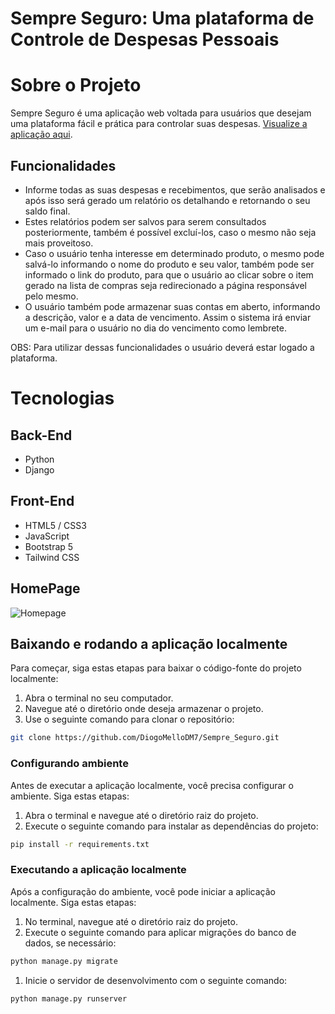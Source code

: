 # Sempre Seguro: Uma plataforma de Controle de Despesas Pessoais

# Sobre o Projeto

Sempre Seguro é uma aplicação web voltada para usuários que desejam uma plataforma fácil e prática para controlar suas despesas. [Visualize a aplicação aqui](https://sempreseguro-production.up.railway.app/sempreseguro/).

## Funcionalidades

* Informe todas as suas despesas e recebimentos, que serão analisados e após isso será gerado um relatório os detalhando e retornando o seu saldo final.
* Estes relatórios podem ser salvos para serem consultados posteriormente, também é possível excluí-los, caso o mesmo não seja mais proveitoso.
* Caso o usuário tenha interesse em determinado produto, o mesmo pode salvá-lo informando o nome do produto e seu valor, também pode ser informado o link do produto, para que o usuário ao clicar sobre o item gerado na lista de compras seja redirecionado a página responsável pelo mesmo.
* O usuário também pode armazenar suas contas em aberto, informando a descrição, valor e a data de vencimento. Assim o sistema irá enviar um e-mail para o usuário no dia do vencimento como lembrete.
  
OBS: Para utilizar dessas funcionalidades o usuário deverá estar logado a plataforma.

# Tecnologias

## Back-End
* Python
* Django

## Front-End
* HTML5 / CSS3
* JavaScript
* Bootstrap 5
* Tailwind CSS

## HomePage
![Homepage](https://github.com/DiogoMelloDM7/Sempre_Seguro/assets/136912625/f8320ead-c3cc-4995-be65-a612675e5a3f)


## Baixando e rodando a aplicação localmente

Para começar, siga estas etapas para baixar o código-fonte do projeto localmente:

1. Abra o terminal no seu computador.
2. Navegue até o diretório onde deseja armazenar o projeto.
3. Use o seguinte comando para clonar o repositório:

```bash
git clone https://github.com/DiogoMelloDM7/Sempre_Seguro.git
```

### Configurando ambiente

Antes de executar a aplicação localmente, você precisa configurar o ambiente. Siga estas etapas:

1. Abra o terminal e navegue até o diretório raiz do projeto.
2. Execute o seguinte comando para instalar as dependências do projeto:

```bash
pip install -r requirements.txt
```

### Executando a aplicação localmente

Após a configuração do ambiente, você pode iniciar a aplicação localmente. Siga estas etapas:

1. No terminal, navegue até o diretório raiz do projeto.
2. Execute o seguinte comando para aplicar migrações do banco de dados, se necessário:

```bash
python manage.py migrate
```

1. Inicie o servidor de desenvolvimento com o seguinte comando:

```bash
python manage.py runserver
```












